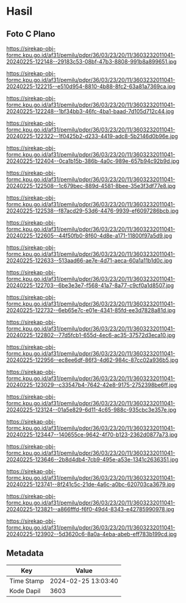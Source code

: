 # Hasil

## Foto C Plano

https://sirekap-obj-formc.kpu.go.id/af31/pemilu/pdpr/36/03/23/20/11/3603232011041-20240225-122148--29183c53-08bf-47b3-8808-991b8a899651.jpg

https://sirekap-obj-formc.kpu.go.id/af31/pemilu/pdpr/36/03/23/20/11/3603232011041-20240225-122215--e510d954-8810-4b88-8fc2-63a81a7369ca.jpg

https://sirekap-obj-formc.kpu.go.id/af31/pemilu/pdpr/36/03/23/20/11/3603232011041-20240225-122248--1bf34bb3-46fc-4ba1-baad-7d105d712c44.jpg

https://sirekap-obj-formc.kpu.go.id/af31/pemilu/pdpr/36/03/23/20/11/3603232011041-20240225-122322--1f0425b2-d233-4419-adc8-5b2146d0b96e.jpg

https://sirekap-obj-formc.kpu.go.id/af31/pemilu/pdpr/36/03/23/20/11/3603232011041-20240225-122404--0ca1b15b-386b-4a0c-989e-657b94c92b9d.jpg

https://sirekap-obj-formc.kpu.go.id/af31/pemilu/pdpr/36/03/23/20/11/3603232011041-20240225-122508--1c679bec-889d-4581-8bee-35e3f3df77e8.jpg

https://sirekap-obj-formc.kpu.go.id/af31/pemilu/pdpr/36/03/23/20/11/3603232011041-20240225-122538--f87acd29-53d6-4476-9939-ef6097286bcb.jpg

https://sirekap-obj-formc.kpu.go.id/af31/pemilu/pdpr/36/03/23/20/11/3603232011041-20240225-122605--44f50fb0-8f60-4d8e-a171-11800f97a5d9.jpg

https://sirekap-obj-formc.kpu.go.id/af31/pemilu/pdpr/36/03/23/20/11/3603232011041-20240225-122633--513aad66-ae7e-4d71-aeca-60a1a11b1d0c.jpg

https://sirekap-obj-formc.kpu.go.id/af31/pemilu/pdpr/36/03/23/20/11/3603232011041-20240225-122703--6be3e3e7-f568-41a7-8a77-c9cf0a1d8507.jpg

https://sirekap-obj-formc.kpu.go.id/af31/pemilu/pdpr/36/03/23/20/11/3603232011041-20240225-122732--6eb65e7c-e01e-4341-85fd-ee3d7828a81d.jpg

https://sirekap-obj-formc.kpu.go.id/af31/pemilu/pdpr/36/03/23/20/11/3603232011041-20240225-122802--77d5fcb1-655d-4ec6-ac35-37572d3eca10.jpg

https://sirekap-obj-formc.kpu.go.id/af31/pemilu/pdpr/36/03/23/20/11/3603232011041-20240225-122956--ec8ee6df-86f3-4d62-984c-87cc02a936b5.jpg

https://sirekap-obj-formc.kpu.go.id/af31/pemilu/pdpr/36/03/23/20/11/3603232011041-20240225-123029--c33547b4-7642-42e8-9175-2752398be6ff.jpg

https://sirekap-obj-formc.kpu.go.id/af31/pemilu/pdpr/36/03/23/20/11/3603232011041-20240225-123124--01a5e829-6d11-4c65-988c-935cbc3e357e.jpg

https://sirekap-obj-formc.kpu.go.id/af31/pemilu/pdpr/36/03/23/20/11/3603232011041-20240225-123447--140655ce-9642-4f70-b123-2362d0877a73.jpg

https://sirekap-obj-formc.kpu.go.id/af31/pemilu/pdpr/36/03/23/20/11/3603232011041-20240225-123646--2b8d4db4-7cb9-495e-a53e-1341c2636351.jpg

https://sirekap-obj-formc.kpu.go.id/af31/pemilu/pdpr/36/03/23/20/11/3603232011041-20240225-123741--8f241c5c-21de-4a6c-a0bc-620703ca3679.jpg

https://sirekap-obj-formc.kpu.go.id/af31/pemilu/pdpr/36/03/23/20/11/3603232011041-20240225-123821--a866fffd-f6f0-49d4-8343-e42785990978.jpg

https://sirekap-obj-formc.kpu.go.id/af31/pemilu/pdpr/36/03/23/20/11/3603232011041-20240225-123902--5d3620c6-8a0a-4eba-abeb-eff783b199cd.jpg


## Metadata

| Key        | Value               |
| ---------- | ------------------- |
| Time Stamp | 2024-02-25 13:03:40 |
| Kode Dapil | 3603                |



